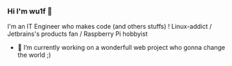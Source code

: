 ### Hi I'm wu1f 👋

<!--
**wu1f72514/wu1f72514** is a ✨ _special_ ✨ repository because its `README.md` (this file) appears on your GitHub profile.

Here are some ideas to get you started:

- 🔭 I’m currently working on ...
- 🌱 I’m currently learning ...
- 👯 I’m looking to collaborate on ...
- 🤔 I’m looking for help with ...
- 💬 Ask me about ...
- 📫 How to reach me: ...
- 😄 Pronouns: ...
- ⚡ Fun fact: ...
-->

I'm an IT Engineer who makes code (and others stuffs) !
Linux-addict / Jetbrains's products fan / Raspberry Pi hobbyist 

- 🔭 I’m currently working on a wonderfull web project who gonna change the world ;)
